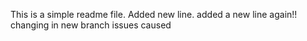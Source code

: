 This is a simple readme file.
Added new line.
added a new line again!!
changing in new branch
issues caused